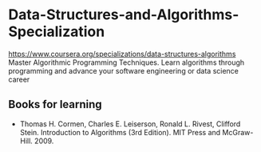 # Data-Structures-and-Algorithms-Specialization
https://www.coursera.org/specializations/data-structures-algorithms
Master Algorithmic Programming Techniques. Learn algorithms through programming and advance your software engineering or data science career



## Books for learning

- Thomas H. Cormen, Charles E. Leiserson, Ronald L. Rivest, Clifford Stein. Introduction to Algorithms (3rd Edition). MIT Press and McGraw-Hill. 2009.